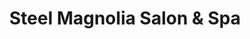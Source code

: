 ---
title: "Steel Magnolia Salon & Spa"
url: /bethlehem/steel-magnolia-salon-and-spa/
shop: massage
---